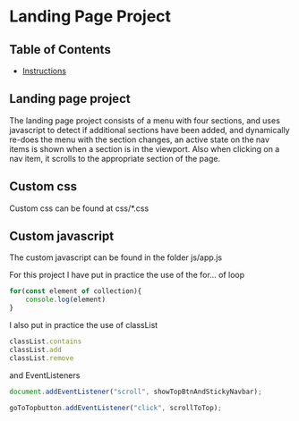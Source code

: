 # Landing Page Project

## Table of Contents

* [Instructions](#instructions)

## Landing page project
The landing page project consists of a menu with four sections, and uses javascript to detect if additional sections have been added, and dynamically re-does the menu with the section changes, an active state on the nav items is shown when a section is in the viewport. Also when clicking on a nav item, it scrolls to the appropriate section of the page.

## Custom css
Custom css can be found at css/*.css

## Custom javascript
The custom javascript can be found in the folder js/app.js




For this project I have put in practice the use of the for... of loop 

```javascript
for(const element of collection){
    console.log(element)
}
```

I also put in practice the use of classList
```javascript
classList.contains
classList.add
classList.remove
```
and EventListeners 
``` javascript
document.addEventListener("scroll", showTopBtnAndStickyNavbar);

goToTopbutton.addEventListener("click", scrollToTop);
```


